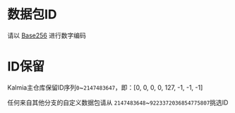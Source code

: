 # 数据包ID

请以 [Base256](/doc/zh_cn/standard/transport/number/number_encode_standard.md) 进行数字编码

# ID保留

Kalmia主仓库保留ID序列```0```~```2147483647```，即：[0, 0, 0, 0, 127, -1, -1, -1]

任何来自其他分支的自定义数据包请从 ```2147483648```~```9223372036854775807```挑选ID